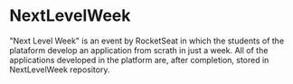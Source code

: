 # NextLevelWeek
"Next Level Week" is an event by RocketSeat in which the students of the plataform develop an application from scrath in just a week. All of the applications developed in the platform are, after completion, stored in NextLevelWeek repository.
